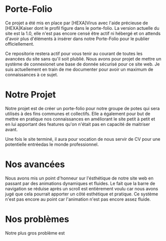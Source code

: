 # Porte-Folio
Ce projet a été mis en place par [HEXA]Virus avec l'aide précieuse de [HEXA]Kaiser dont le profil figure dans le porte-folio.
La version actuelle du site est la 1.0, elle n'est pas encore censé être actif ni hébergé et on attends d'avoir plus d'éléments à insérer dans notre Porte-Folio pour le publier officiellement.

Ce repositorie restera actif pour vous tenir au courant de toutes les avancées du site sans qu'il soit plublié. Nous avons pour projet de mettre un système de connexionet une base de donnée sécurisé pour ce site web. Je suis actuellement en train de me documenter pour avoir un maximum de connaissances à ce sujet.

# Notre Projet
Notre projet est de créer un porte-folio pour notre groupe de potes qui sera utilisés à des fins communes et collectifs. Elle a également pour but de mettre en pratique nos connaissances en améliorant le site petit à petit et en lui apportant des features qu'on n'était pas en capacité de maitriser avant.

Une fois le site terminé, il aura pour vocation de nous servir de CV pour une potentielle entréedas le monde professionnel.

# Nos avancées
Nous avons mis un point d'honneur sur l'ésthétique de notre site web en passant par des animations dynamiques et fluides. Le fait que la barre de navigation se réduise après un scroll est entièrement voulu car nous avons jugé que cela pourrait apporter un côté esthétique et pratique. Ce système n'est pas encore au point car l'animation n'est pas encore assez fluide.

# Nos problèmes
Notre plus gros problème est 
